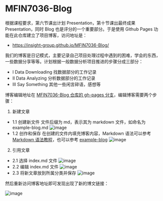 # MFIN7036-Blog

根据课程要求，第六节课出计划 Presentation，第十节课出最终成果 Presentation，同时 Blog 也是评分的一个重要部分。于是使用 Github Pages 功能在此仓库建立了项目博客，访问地址是：

- https://insight-group.github.io/MFIN7036-Blog/

我们的博客是日记模式，主要记录自己项目处理过程中遇到的困难，学会的东西，一些数据分享等等。计划根据一般数据分析项目推进的步骤分成三部分：

- Ⅰ Data Downloading 找数据部分的工作记录
- Ⅱ Data Analyzing 分析数据部分的工作记录
- Ⅲ Say Something 其他一些闲言碎语，感想等

博客编辑地址在 [MFIN7036-Blog 仓库的 gh-pages 分支](https://github.com/Insight-Group/MFIN7036-Blog/tree/gh-pages)，编辑博客需要两个步骤：

1. 新建文章
  - 1.1 创建新文件
    文件后缀为 md，表示其为 markdown 文件，如命名为 example-blog.md
    ![image](https://user-images.githubusercontent.com/17768055/106634274-98fd6d80-65ba-11eb-9b0b-fab0ef69bdff.png)
  - 1.2 创作和保存
    在创建的文件内填充博客内容，Markdown 语法可以参考 [Markdown 语法教程](https://zhuanlan.zhihu.com/p/163118433)，也可以参考 [example-blog](https://github.com/Insight-Group/MFIN7036-Blog/blob/gh-pages/example-blog.md)
    ![image](https://user-images.githubusercontent.com/17768055/106635357-b2eb8000-65bb-11eb-8574-12c838fbbca4.png)
2. 引用文章
  - 2.1 选择 index.md 文件
    ![image](https://user-images.githubusercontent.com/17768055/106635880-4b820000-65bc-11eb-9621-ddd096724aef.png)
  - 2.2 编辑 index.md 文件
    ![image](https://user-images.githubusercontent.com/17768055/106636071-7ff5bc00-65bc-11eb-99f9-d585ca675dfe.png)
  - 2.3 将新文章放到所属分类并保存
    ![image](https://user-images.githubusercontent.com/17768055/106636384-d7942780-65bc-11eb-9bd7-8620725b0745.png)

然后重新访问博客地址即可发现出现了新的博文链接：

  ![image](https://user-images.githubusercontent.com/17768055/106636670-20e47700-65bd-11eb-895a-382ea8ab2bd4.png)

    

